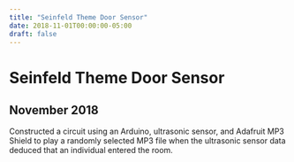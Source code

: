 ```yaml
---
title: "Seinfeld Theme Door Sensor"
date: 2018-11-01T00:00:00-05:00
draft: false
---
```

# Seinfeld Theme Door Sensor
## November 2018
Constructed a circuit using an Arduino, ultrasonic sensor, and Adafruit MP3 Shield to play a randomly selected MP3 file when the ultrasonic sensor data deduced that an individual entered the room.